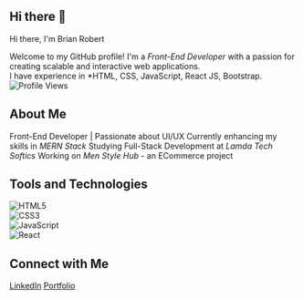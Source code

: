## Hi there 👋

Hi there, I'm Brian Robert 

Welcome to my GitHub profile! I'm a *Front-End Developer* with a passion for creating scalable and interactive web applications.  
I have experience in *HTML, CSS, JavaScript, React JS, Bootstrap. 
![Profile Views](https://hits.seeyoufarm.com/api/count/incr/badge.svg?url=https://github.com/YOUR-USERNAME&count_bg=%2379C83D&title_bg=%23555555&icon=github.svg&icon_color=%23FFFFFF&title=Profile+Views&edge_flat=false)


##  About Me  
 Front-End Developer | Passionate about UI/UX
 Currently enhancing my skills in *MERN Stack*
 Studying Full-Stack Development at *Lamda Tech Softics*
 Working on *Men Style Hub* - an ECommerce project

##  Tools and Technologies  
![HTML5](https://img.shields.io/badge/-HTML5-E34F26?style=flat&logo=html5&logoColor=white)  
![CSS3](https://img.shields.io/badge/-CSS3-1572B6?style=flat&logo=css3)  
![JavaScript](https://img.shields.io/badge/-JavaScript-F7DF1E?style=flat&logo=javascript&logoColor=black)  
![React](https://img.shields.io/badge/-React-61DAFB?style=flat&logo=react&logoColor=black)  


##  Connect with Me  
[LinkedIn](https://www.linkedin.com/in/your-profile)
[Portfolio](https://your-portfolio.com)
